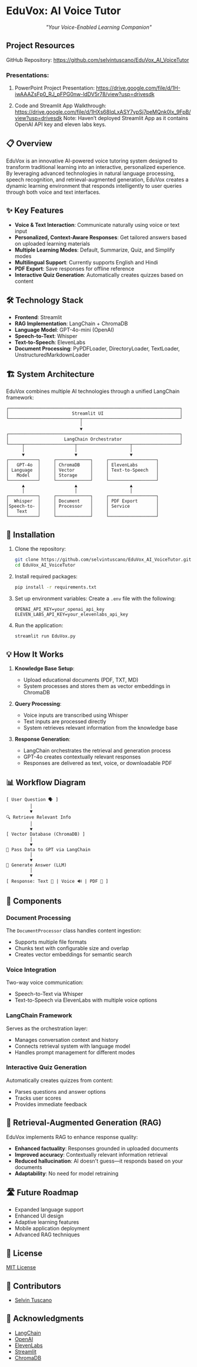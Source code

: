 # EduVox: AI Voice Tutor

<p align="center">
  <em>"Your Voice-Enabled Learning Companion"</em>
</p>

## Project Resources
GitHub Repository: https://github.com/selvintuscano/EduVox_AI_VoiceTutor

### Presentations:
1.	PowerPoint Project Presentation: 
https://drive.google.com/file/d/1H-iwAAAZsFp0_RJ_pFPG0nw-ldDV5r78/view?usp=drivesdk

2.	Code and Streamlit App Walkthrough: 
https://drive.google.com/file/d/1HXs68IqLxASY7ypSj7peMQnk0Ix_9FpB/view?usp=drivesdk
Note: Haven’t deployed Streamlit App as it contains OpenAI API key and eleven labs keys. 

## 📋 Overview

EduVox is an innovative AI-powered voice tutoring system designed to transform traditional learning into an interactive, personalized experience. By leveraging advanced technologies in natural language processing, speech recognition, and retrieval-augmented generation, EduVox creates a dynamic learning environment that responds intelligently to user queries through both voice and text interfaces.

## ✨ Key Features

- **Voice & Text Interaction**: Communicate naturally using voice or text input
- **Personalized, Context-Aware Responses**: Get tailored answers based on uploaded learning materials
- **Multiple Learning Modes**: Default, Summarize, Quiz, and Simplify modes
- **Multilingual Support**: Currently supports English and Hindi
- **PDF Export**: Save responses for offline reference
- **Interactive Quiz Generation**: Automatically creates quizzes based on content

## 🛠️ Technology Stack

- **Frontend**: Streamlit
- **RAG Implementation**: LangChain + ChromaDB
- **Language Model**: GPT-4o-mini (OpenAI)
- **Speech-to-Text**: Whisper
- **Text-to-Speech**: ElevenLabs
- **Document Processing**: PyPDFLoader, DirectoryLoader, TextLoader, UnstructuredMarkdownLoader

## 🏗️ System Architecture

EduVox combines multiple AI technologies through a unified LangChain framework:

```
┌─────────────────────────────────────────────────────────────────┐
│                        Streamlit UI                             │
└───────────────────────────┬─────────────────────────────────────┘
                            │
                            ▼
┌─────────────────────────────────────────────────────────────────┐
│                     LangChain Orchestrator                      │
└─────┬───────────────────┬────────────────────┬──────────────────┘
      │                   │                    │
      ▼                   ▼                    ▼
┌───────────┐     ┌─────────────┐     ┌──────────────────┐
│   GPT-4o  │     │ ChromaDB    │     │ ElevenLabs       │
│ Language  │     │ Vector      │     │ Text-to-Speech   │
│   Model   │     │ Storage     │     │                  │
└───────────┘     └─────────────┘     └──────────────────┘
      ▲                   ▲                    ▲
      │                   │                    │
┌───────────┐     ┌─────────────┐     ┌──────────────────┐
│  Whisper  │     │ Document    │     │ PDF Export       │
│Speech-to- │     │ Processor   │     │ Service          │
│   Text    │     │             │     │                  │
└───────────┘     └─────────────┘     └──────────────────┘
```

## 🚀 Installation

1. Clone the repository:
   ```bash
   git clone https://github.com/selvintuscano/EduVox_AI_VoiceTutor.git
   cd EduVox_AI_VoiceTutor
   ```

2. Install required packages:
   ```bash
   pip install -r requirements.txt
   ```

3. Set up environment variables:
   Create a `.env` file with the following:
   ```
   OPENAI_API_KEY=your_openai_api_key
   ELEVEN_LABS_API_KEY=your_elevenlabs_api_key
   ```

4. Run the application:
   ```bash
   streamlit run EduVox.py
   ```

## 💡 How It Works

1. **Knowledge Base Setup**:
   - Upload educational documents (PDF, TXT, MD)
   - System processes and stores them as vector embeddings in ChromaDB

2. **Query Processing**:
   - Voice inputs are transcribed using Whisper
   - Text inputs are processed directly
   - System retrieves relevant information from the knowledge base

3. **Response Generation**:
   - LangChain orchestrates the retrieval and generation process
   - GPT-4o creates contextually relevant responses
   - Responses are delivered as text, voice, or downloadable PDF

## 📊 Workflow Diagram

```
[ User Question 🗣️ ]
         │
         ▼
🔍 Retrieve Relevant Info
         │
         ▼
[ Vector Database (ChromaDB) ]
         │
         ▼
📄 Pass Data to GPT via LangChain
         │
         ▼
🤖 Generate Answer (LLM)
         │
         ▼
[ Response: Text 📝 | Voice 🔊 | PDF 📃 ]
```

## 🧩 Components

### Document Processing

The `DocumentProcessor` class handles content ingestion:
- Supports multiple file formats
- Chunks text with configurable size and overlap
- Creates vector embeddings for semantic search

### Voice Integration

Two-way voice communication:
- Speech-to-Text via Whisper
- Text-to-Speech via ElevenLabs with multiple voice options

### LangChain Framework

Serves as the orchestration layer:
- Manages conversation context and history
- Connects retrieval system with language model
- Handles prompt management for different modes

### Interactive Quiz Generation

Automatically creates quizzes from content:
- Parses questions and answer options
- Tracks user scores
- Provides immediate feedback

## 🧠 Retrieval-Augmented Generation (RAG)

EduVox implements RAG to enhance response quality:
- **Enhanced factuality**: Responses grounded in uploaded documents
- **Improved accuracy**: Contextually relevant information retrieval
- **Reduced hallucination**: AI doesn't guess—it responds based on your documents
- **Adaptability**: No need for model retraining

## 🛣️ Future Roadmap

- Expanded language support
- Enhanced UI design
- Adaptive learning features
- Mobile application deployment
- Advanced RAG techniques

## 📄 License

[MIT License](LICENSE)

## 👥 Contributors

- [Selvin Tuscano](https://github.com/selvintuscano)

## 🙏 Acknowledgments

- [LangChain](https://python.langchain.com/docs/get_started/introduction)
- [OpenAI](https://openai.com/)
- [ElevenLabs](https://elevenlabs.io/)
- [Streamlit](https://streamlit.io/)
- [ChromaDB](https://www.trychroma.com/)
